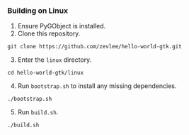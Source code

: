 ### Building on Linux
1. Ensure PyGObject is installed.
2. Clone this repository.
```
git clone https://github.com/zevlee/hello-world-gtk.git
```
3. Enter the `linux` directory.
```
cd hello-world-gtk/linux
```
4. Run `bootstrap.sh` to install any missing dependencies.
```
./bootstrap.sh
```
5. Run `build.sh`.
```
./build.sh
```
